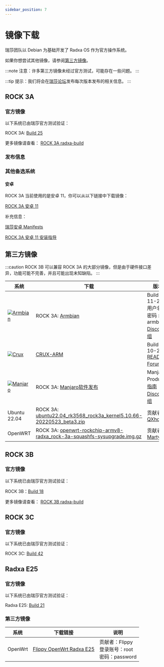 ```yaml
---
sidebar_position: 7
---
```


# 镜像下载

瑞莎团队以 Debian 为基础开发了 Radxa OS 作为官方操作系统。

如果你想尝试其他镜像，请参阅[第三方镜像](#第三方镜像)。

:::note
注意：许多第三方镜像未经过官方测试，可能存在一些问题。
:::

:::tip
提示：我们将会在[瑞莎论坛](https://forum.radxa.com/)发布每次版本发布的相关信息。
:::

<Tabs queryString="model">
<TabItem value="ROCK 3A">

## ROCK 3A

### 官方镜像

以下系统已由瑞莎官方测试验证：

ROCK 3A: [Build 25](https://github.com/radxa-build/rock-3a/releases/download/b25/rock-3a_debian_bullseye_xfce_b25.img.xz)

更多镜像请查看： [ROCK 3A radxa-build](https://github.com/radxa-build/rock-3a/releases/latest)

### 发布信息

### 其他备选系统

#### 安卓

ROCK 3A 当前使用的是安卓 11，你可以从以下链接中下载镜像：

[ROCK 3A 安卓 11](https://dl.radxa.com/rock3/images/android/rock3a-android11-20220408_1204-gpt.img.xz)

补充信息：

[瑞莎安卓 Manifests](https://github.com/radxa/manifests)

[ROCK 3A 安卓 11 安装指导](https://wiki.radxa.com/Rock3/install/usb-install)

## 第三方镜像

:::caution
ROCK 3B 可以兼容 ROCK 3A 的大部分镜像，但是由于硬件接口差异，功能可能不完善，并且可能出现未知缺陷。
:::

| 系统                                                                                                                                          | 下载                                                                                                                                                                                                                                                             | 版本信息                                                                                                                                                                |
| --------------------------------------------------------------------------------------------------------------------------------------------- | ---------------------------------------------------------------------------------------------------------------------------------------------------------------------------------------------------------------------------------------------------------------- | ----------------------------------------------------------------------------------------------------------------------------------------------------------------------- |
| [![Armbian](/img/third-party-images-pic/Armbian.webp)](https://discord.com/channels/855634073376260096/888960277788393553/912495051010084895) | ROCK 3A: [Armbian](https://www.armbian.com/rock-3a/)                                                                                                                                                                                                             | Build 2021-11-23.<br/>用户名 : pi , 密码 : armbian<br/>[Discord讨论组](https://discord.com/channels/855634073376260096/888960277788393553/912495237748899851)           |
| [![Crux](/img/third-party-images-pic/Crux-logo.webp)](http://dl.slarm64.org/crux/images/rock_3/)                                              | [CRUX-ARM](https://dl.slarm64.org/crux/images/rock_3/crux-arm-3.6-aarch64-core-rock_3-6.0.6-build-20221029.img.zst)                                                                                                                                              | Build 2022-10-29.<br/>[README.TXT](http://dl.slarm64.org/slackware/images/rock_3a/README.TXT)<br/>[Forum讨论组](https://forum.radxa.com/t/rock-3-crux-arm-aarch64/7183) |
| [![Manjaro](/img/third-party-images-pic/Manjaro-Logo.webp)](https://manjaro.org/download)                                                     | ROCK 3A: [Manjaro软件发布](https://github.com/manjaro-arm/rock3-a-images/releases)                                                                                                                                                                               | Manjaro Product[安装指南](https://manjaro.org/)<br/>[Discord讨论组](https://discord.com/channels/855634073376260096/866316562520473600/916175047390003270)              |
| Ubuntu 22.04                                                                                                                                  | ROCK 3A: [ubuntu22.04_rk3568_rock3a_kernel5.10.66-20220523_beta3.zip](https://github.com/qxhome/rk3568-kernel5.10-alldrivers/releases/download/ubuntu22.04-kernel5.10-rk3568-rock3a-alldrivers-beta3/ubuntu22.04_rk3568_rock3a_kernel5.10.66-20220523_beta3.zip) | 贡献者： [QXhome](https://forum.radxa.com/t/image-rock3a-kernel-5-10-66/10061)                                                                                          |
| OpenWRT                                                                                                                                       | ROCK 3A: [openwrt-rockchip-armv8-radxa_rock-3a-squashfs-sysupgrade.img.gz](https://github.com/mj22226/openwrt/releases/latest/)                                                                                                                                  | 贡献者： [Marty Jones](https://github.com/mj22226)                                                                                                                      |

</TabItem>
<TabItem value="ROCK 3B">

## ROCK 3B

### 官方镜像

以下系统已由瑞莎官方测试验证：

ROCK 3B：[Build 18](https://github.com/radxa-build/rock-3b/releases/download/b18/rock-3b_debian_bullseye_xfce_b18.img.xz)

更多镜像请查看： [ROCK 3B radxa-build](https://github.com/radxa-build/rock-3b/releases/latest)

</TabItem>
<TabItem value="ROCK 3C">

## ROCK 3C

### 官方镜像

以下系统已由瑞莎官方测试验证：

ROCK 3C: [Build 42](https://github.com/radxa-build/rock-3c/releases/download/b42/rock-3c_debian_bullseye_xfce_b42.img.xz)

</TabItem>
<TabItem value="E25">

## Radxa E25

### 官方镜像

以下系统已由瑞莎官方测试验证：

Radxa E25: [Build 21](https://github.com/radxa-build/radxa-e25/releases/download/b21/radxa-e25_debian_bullseye_cli_b21.img.xz)

### 第三方镜像

| 系统    | 下载链接                                                                                                             | 说明                                                     |
| ------- | -------------------------------------------------------------------------------------------------------------------- | -------------------------------------------------------- |
| OpenWrt | [Flippy OpenWrt Radxa E25](https://dl.radxa.com/cm3i/e25/openwrt/openwrt_rk3568_e25_R24.01.26_k6.1.75-flippy-87+.7z) | 贡献者：Flippy <br/> 登录账号：root <br/> 密码：password |

</TabItem>
</Tabs>
